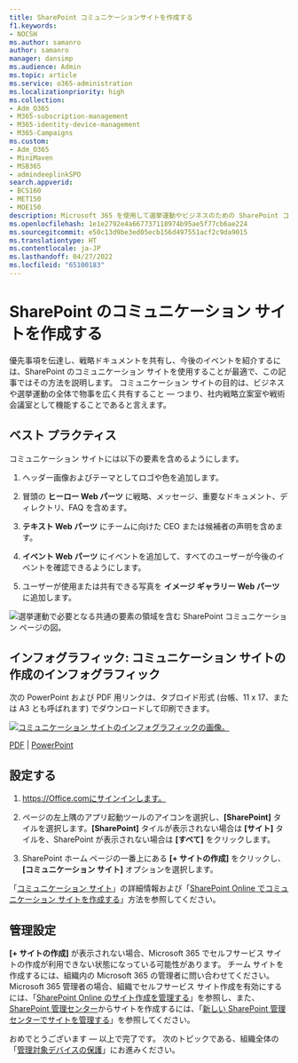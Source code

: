 ```yaml
---
title: SharePoint​​ コミュニケーションサイトを作成する
f1.keywords:
- NOCSH
ms.author: samanro
author: samanro
manager: dansimp
ms.audience: Admin
ms.topic: article
ms.service: o365-administration
ms.localizationpriority: high
ms.collection:
- Adm_O365
- M365-subscription-management
- M365-identity-device-management
- M365-Campaigns
ms.custom:
- Adm_O365
- MiniMaven
- MSB365
- admindeeplinkSPO
search.appverid:
- BCS160
- MET150
- MOE150
description: Microsoft 365 を使用して選挙運動やビジネスのための SharePoint コミュニケーション サイトを作成し、不適切なファイル共有によるマルウェアやその他の脅威からのサイバー攻撃や侵入からチームを保護する理由と方法について説明します。
ms.openlocfilehash: 1e1e2792e4a667737118974b95ae5f77cb6ae224
ms.sourcegitcommit: e50c13d9be3ed05ecb156d497551acf2c9da9015
ms.translationtype: HT
ms.contentlocale: ja-JP
ms.lasthandoff: 04/27/2022
ms.locfileid: "65100183"
---
```

# <a name="create-a-communications-site-in-sharepoint"></a>SharePoint のコミュニケーション サイトを作成する

優先事項を伝達し、戦略ドキュメントを共有し、今後のイベントを紹介するには、SharePoint のコミュニケーション サイトを使用することが最適で、この記事ではその方法を説明します。 コミュニケーション サイトの目的は、ビジネスや選挙運動の全体で物事を広く共有すること &mdash; つまり、社内戦略立案室や戦術会議室として機能することであると言えます。 

## <a name="best-practices"></a>ベスト プラクティス

コミュニケーション サイトには以下の要素を含めるようにします。

1. ヘッダー画像およびテーマとしてロゴや色を追加します。

2. 冒頭の **ヒーロー Web パーツ** に戦略、メッセージ、重要なドキュメント、ディレクトリ、FAQ を含めます。

3. **テキスト Web パーツ** にチームに向けた CEO または候補者の声明を含めます。

4. **イベント Web パーツ** にイベントを追加して、すべてのユーザーが今後のイベントを確認できるようにします。

5. ユーザーが使用または共有できる写真を **イメージ ギャラリー Web パーツ** に追加します。

![選挙運動で必要となる共通の要素の領域を含む SharePoint コミュニケーション ページの図。](../media/m365-democracy-comms-site.png)

## <a name="infographic-create-a-communications-site-infographic"></a>インフォグラフィック: コミュニケーション サイトの作成のインフォグラフィック

次の PowerPoint および PDF 用リンクは、タブロイド形式 (台帳、11 x 17、または A3 とも呼ばれます) でダウンロードして印刷できます。

[![コミュニケーション サイトのインフォグラフィックの画像。](../media/M365-Campaigns-CreateCommunicationSite-358-201.png)](https://download.microsoft.com/download/3/f/f/3ff49b41-e5a4-4993-a00c-7f791a80b627/M365CampaignsCreateCommunicationSite.pdf)

[PDF](https://download.microsoft.com/download/3/f/f/3ff49b41-e5a4-4993-a00c-7f791a80b627/M365CampaignsCreateCommunicationSite.pdf) | [PowerPoint](https://download.microsoft.com/download/3/f/f/3ff49b41-e5a4-4993-a00c-7f791a80b627/M365CampaignsCreateCommunicationSite.pptx)

## <a name="set-it-up"></a>設定する

1. https://Office.comにサインインします。

2. ページの左上隅のアプリ起動ツールのアイコンを選択し、**[SharePoint]** タイルを選択します。**[SharePoint]** タイルが表示されない場合は **[サイト]** タイルを、SharePoint が表示されない場合は **[すべて]** をクリックします。

3. SharePoint ホーム ページの一番上にある **[+ サイトの作成]** をクリックし、**[コミュニケーション サイト]** オプションを選択します。

「[コミュニケーション サイト](https://support.office.com/article/What-is-a-SharePoint-communication-site-94A33429-E580-45C3-A090-5512A8070732)」の詳細情報および「[SharePoint Online でコミュニケーション サイトを作成する](https://support.microsoft.com/en-us/office/create-a-communication-site-in-sharepoint-online-7fb44b20-a72f-4d2c-9173-fc8f59ba50eb)」方法を参照してください。

## <a name="admin-settings"></a>管理設定

**[+ サイトの作成]** が表示されない場合、Microsoft 365 でセルフサービス サイトの作成が利用できない状態になっている可能性があります。 チーム サイトを作成するには、組織内の Microsoft 365 の管理者に問い合わせてください。 Microsoft 365 管理者の場合、組織でセルフサービス サイト作成を有効にするには、「[SharePoint Online のサイト作成を管理する](/sharepoint/manage-site-creation)」を参照し、また、<a href="https://go.microsoft.com/fwlink/?linkid=2185219" target="_blank">SharePoint 管理センター</a>からサイトを作成するには、「[新しい SharePoint 管理センターでサイトを管理する](/sharepoint/manage-sites-in-new-admin-center)」を参照してください。

おめでとうございます &mdash; 以上で完了です。 次のトピックである、組織全体の「[管理対象デバイスの保護](m365bp-protect-devices.md)」にお進みください。